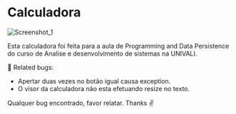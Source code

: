 # Calculadora

![Screenshot_1](https://user-images.githubusercontent.com/35511577/130706361-72e687d9-1b11-4ac8-beac-7a80c1b197a6.png)

Esta calculadora foi feita para a aula de Programming and Data Persistence do curso de Analise e desenvolvimento de sistemas na UNIVALI.

🐞 Related bugs:
  - Apertar duas vezes no botão igual causa exception.
  - O visor da calculadora não esta efetuando resize no texto.
  
  Qualquer bug encontrado, favor relatar.
  Thanks :v:
